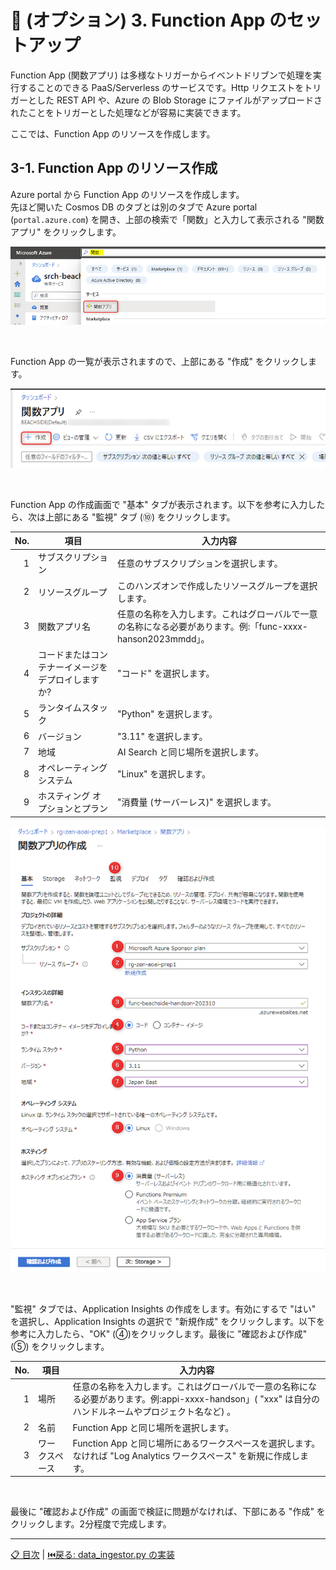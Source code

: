 # 🧪 (オプション) 3. Function App のセットアップ

Function App (関数アプリ) は多様なトリガーからイベントドリブンで処理を実行することのできる PaaS/Serverless のサービスです。Http リクエストをトリガーとした REST API や、Azure の Blob Storage にファイルがアップロードされたことをトリガーとした処理などが容易に実装できます。

ここでは、Function App のリソースを作成します。


## 3-1. Function App のリソース作成

Azure portal から Function App のリソースを作成します。  
先ほど開いた Cosmos DB のタブとは別のタブで Azure portal (`portal.azure.com`) を開き、上部の検索で「関数」と入力して表示される "関数アプリ" をクリックします。

![](./images/3-1-1.png)

<br>

Function App の一覧が表示されますので、上部にある "作成" をクリックします。

![](./images/3-1-2.png)

<br>

Function App の作成画面で "基本" タブが表示されます。以下を参考に入力したら、次は上部にある "監視" タブ (⑩) をクリックします。

 No. | 項目 | 入力内容
---: | --- | ---
1 | サブスクリプション | 任意のサブスクリプションを選択します。
2 | リソースグループ | このハンズオンで作成したリソースグループを選択します。
3 | 関数アプリ名 | 任意の名称を入力します。これはグローバルで一意の名称になる必要があります。例:「func-xxxx-hanson2023mmdd」。
4 | コードまたはコンテナーイメージをデプロイしますか? | "コード" を選択します。
5 | ランタイムスタック | "Python" を選択します。
6 | バージョン | "3.11" を選択します。
7 | 地域 | AI Search と同じ場所を選択します。
8 | オペレーティングシステム | "Linux" を選択します。
9 | ホスティング オプションとプラン | "消費量 (サーバーレス)" を選択します。

![](./images/3-1-3.png)

<br>

"監視" タブでは、Application Insights の作成をします。有効にするで "はい" を選択し、Application Insights の選択で "新規作成" をクリックします。以下を参考に入力したら、"OK" (④)をクリックします。最後に "確認および作成" (⑤) をクリックします。

 No. | 項目 | 入力内容
---: | --- | ---
1 | 場所 | 任意の名称を入力します。これはグローバルで一意の名称になる必要があります。例:appi-xxxx-handson」( "xxx" は自分のハンドルネームやプロジェクト名など) 。
2 | 名前 | Function App と同じ場所を選択します。
3 | ワークスペース | Function App と同じ場所にあるワークスペースを選択します。なければ "Log Analytics ワークスペース" を新規に作成します。

<br>

最後に "確認および作成" の画面で検証に問題がなければ、下部にある "作成" をクリックします。2分程度で完成します。

---

[📋 目次](../README.md) | [⏮️戻る: data_ingestor.py の実装](./implement-data-ingestor.md)

